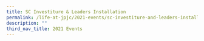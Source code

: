 ```yaml
---
title: SC Investiture & Leaders Installation
permalink: /life-at-jpjc/2021-events/sc-investiture-and-leaders-installation/
description: ""
third_nav_title: 2021 Events
---
```

